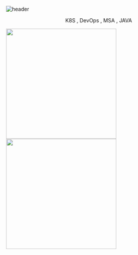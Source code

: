 ![header](https://capsule-render.vercel.app/api?type=waving&color=auto&height=300&section=header&text=JuJinSeong&fontSize=90&animation=fadeIn&fontAlignY=38&desc=K8S-DevOps-MSA-JAVA&descAlignY=51&descAlign=62)
<p align='center'> K8S , DevOps , MSA , JAVA </p>

<img src="https://little.kylerconway.com/images/golang-what.gif" width="300"><img src="https://intro.rustbridge.com/img/ferris.gif" align="center" width="300">

